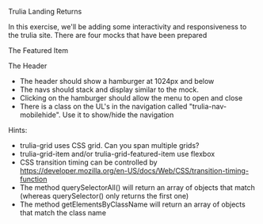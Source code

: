 Trulia Landing Returns

In this exercise, we'll be adding some interactivity and responsiveness to the trulia site.  There are four mocks that have been prepared

The Featured Item
<!-- * Create the styles for a featured item. When the class 'trulia-featured-grid-item' is added to to 'trulia-grid-item' it should grow to twice the width and height  -->
<!-- * Review the design mocks for the visual changes -->
<!-- * You will likely need to adjust the sizes and ratios of the various parts of the trulia-grid-item when it is featured -->
<!-- * Create a script that attaches a click event to each trulia-grid-item that expands it to being featured AND removes featured from every other item -->
<!-- * There should be an animation for the transition (suggest making it short, such as 0.15s, and use an easing function) -->
<!-- * Add the code to the interactive-style. -->
<!-- * The user should have a visual queue that they can click on an trulia-grid-item. What is the usual behavior when the cursor hovers over links? -->

<!-- The Grid: Responsive Issues
* The grid of properties looks odd at both very large and small sizes.
* At sizes above 1600px, make it 6 across
* At sizes above 1200px, make it 4 across
* At less than 768px, make it 2 across -->

The Header
* The header should show a hamburger at 1024px and below
* The navs should stack and display similar to the mock.
* Clicking on the hamburger should allow the menu to open and close
* There is a class on the UL's in the navigation called "trulia-nav-mobilehide".  Use it to show/hide the navigation




Hints:
* trulia-grid uses CSS grid.  Can you span multiple grids?
* trulia-grid-item and/or trulia-grid-featured-item use flexbox
* CSS transition timing can be controlled by https://developer.mozilla.org/en-US/docs/Web/CSS/transition-timing-function
* The method querySelectorAll() will return an array of objects that match (whereas querySelector() only returns the first one)
* The method getElementsByClassName will return an array of objects that match the class name


